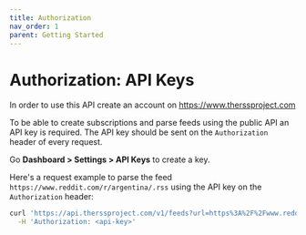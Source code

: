 ```yaml
---
title: Authorization
nav_order: 1
parent: Getting Started
---
```


# Authorization: API Keys

In order to use this API create an account on <https://www.therssproject.com>

To be able to create subscriptions and parse feeds using the public API an API key is required. The API key should be sent on the `Authorization` header of every request.

Go **Dashboard > Settings > API Keys** to create a key.

Here's a request example to parse the feed `https://www.reddit.com/r/argentina/.rss` using the API key on the `Authorization` header:

```bash
curl 'https://api.therssproject.com/v1/feeds?url=https%3A%2F%2Fwww.reddit.com%2Fr%2Fargentina%2F.rss' \
  -H 'Authorization: <api-key>'
```
